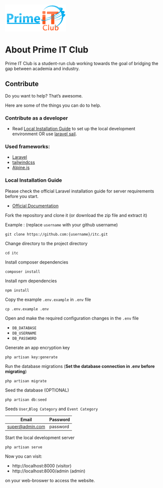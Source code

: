 [![PITC](./public/logo/logo.png)](https://primeitclub.com)

# About Prime IT Club

Prime IT Club is a student-run club working towards the goal of bridging the gap between academia and industry.

## Contribute

Do you want to help? That’s awesome.

Here are some of the things you can do to help.

### Contribute as a developer

-   Read [Local Installation Guide](#local-installation-guide) to set up the local development environment OR use [laravel sail](https://laravel.com/docs/9.x/sail#main-content).

### Used frameworks:

-   [Laravel](https://laravel.com/)
-   [tailwindcss](https://tailwindcss.com/)
-   [Alpine.js](https://alpinejs.dev/)

### Local Installation Guide

Please check the official Laravel installation guide for server requirements before you start.

-   [Official Documentation](https://laravel.com/docs/9.x)

Fork the repository and clone it (or download the zip file and extract it)

Example : (replace `username` with your github username)

    git clone https://github.com:{username}/itc.git

Change directory to the project directory

    cd itc

Install composer dependencies

    composer install

Install npm dependencies

    npm install

Copy the example `.env.example` in `.env` file

    cp .env.example .env

Open and make the required configuration changes in the `.env` file

-   `DB_DATABASE`
-   `DB_USERNAME`
-   `DB_PASSWORD`

Generate an app encryption key

    php artisan key:generate

Run the database migrations (**Set the database connection in .env before migrating**)

    php artisan migrate

Seed the database (OPTIONAL)

    php artisan db:seed

Seeds `User`,`Blog Category` and `Event Category`

| Email           | Password |
| --------------- | -------- |
| super@admin.com | password |

Start the local development server

    php artisan serve

Now you can visit:

-   http://localhost:8000 (visitor)
-   http://localhost:8000/admin (admin)

on your web-broswer to access the website.
